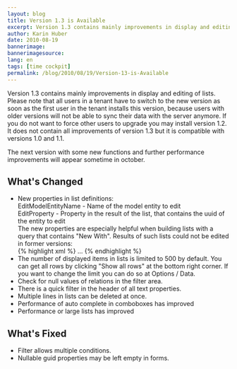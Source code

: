 ```yaml
---
layout: blog
title: Version 1.3 is Available
excerpt: Version 1.3 contains mainly improvements in display and editing of lists. Please note that all users in a tenant have to switch to the new version as soon as the first user in the tenant installs this version, because users with older versions will not be able to sync their data with the server anymore. If you do not want to force other users to upgrade you may install version 1.2. It does not contain all improvements of version 1.3 but it is compatible with versions 1.0 and 1.1.
author: Karin Huber
date: 2010-08-19
bannerimage: 
bannerimagesource: 
lang: en
tags: [time cockpit]
permalink: /blog/2010/08/19/Version-13-is-Available
---
```


<p>Version 1.3 contains mainly improvements in display and editing of lists. Please note that all users in a tenant have to switch to the new version as soon as the first user in the tenant installs this version, because users with older versions will not be able to sync their data with the server anymore. If you do not want to force other users to upgrade you may install version 1.2. It does not contain all improvements of version 1.3 but it is compatible with versions 1.0 and 1.1.</p><p>The next version with some new functions and further performance improvements will appear sometime in october.</p><h2>What's Changed</h2><ul>
  <li>New properties in list definitions:
<br />
EditModelEntityName - Name of the model entity to edit
<br />
EditProperty - Property in the result of the list, that contains the uuid of the entity to edit
<br />
The new properties are especially helpful when building lists with a query that contains "New With". Results of such lists could not be edited in former versions:
<br />{% highlight xml %}<List AutoGenerateColumns="False" 
EditModelEntityName="Task" EditProperty="TaskUuid" 
Query="From T In Task.Include('FFGTask').Include('Project.Customer').Include('UserDetail') Select New With { T.TaskUuid, T.TFSId, T.UserDetail, T.Title, T.WorkItemState, .Hours = (From TS In       T.Timesheets Where TS.EndTime &lt; #2010-06-01# Select New With { .Duration = Sum(TS.DurationInHours) }) }" 
xmlns="clr-namespace:TimeCockpit.Data.DataModel.View;assembly=TimeCockpit.Data">
   ...
</List>{% endhighlight %}<br /></li>
  <li>The number of displayed items in lists is limited to 500 by default. You can get all rows by clicking "Show all rows" at the bottom right corner. If you want to change the limit you can do so at Options / Data.</li>
  <li>Check for null values of relations in the filter area.</li>
  <li>There is a quick filter in the header of all text properties.</li>
  <li>Multiple lines in lists can be deleted at once.</li>
  <li>Performance of auto complete in comboboxes has improved</li>
  <li>Performance or large lists has improved</li>
</ul><h2>What's Fixed</h2><ul>
  <li>Filter allows multiple conditions.</li>
  <li>Nullable guid properties may be left empty in forms.</li>
</ul>